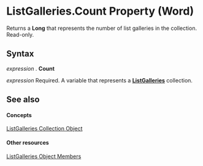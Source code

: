 
# ListGalleries.Count Property (Word)

Returns a  **Long** that represents the number of list galleries in the collection. Read-only.


## Syntax

 _expression_ . **Count**

 _expression_ Required. A variable that represents a **[ListGalleries](3ae91fbf-fb7c-e96f-fd13-e4e4e9c4f09e.md)** collection.


## See also


#### Concepts


[ListGalleries Collection Object](3ae91fbf-fb7c-e96f-fd13-e4e4e9c4f09e.md)
#### Other resources


[ListGalleries Object Members](c68a29b8-af7f-9863-8501-829d18511a61.md)
